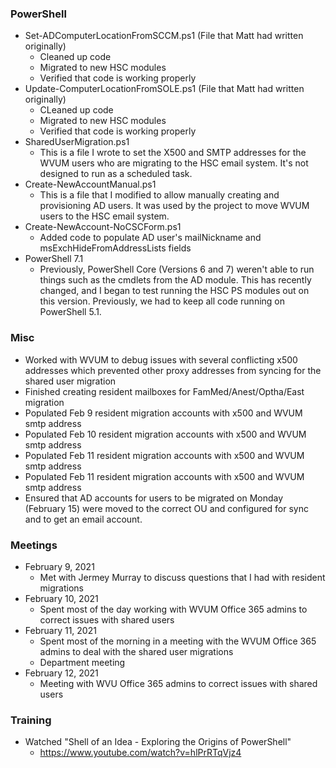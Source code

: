 ### PowerShell
* Set-ADComputerLocationFromSCCM.ps1 (File that Matt had written originally)
  * Cleaned up code
  * Migrated to new HSC modules
  * Verified that code is working properly
* Update-ComputerLocationFromSOLE.ps1 (File that Matt had written originally)
  * CLeaned up code
  * Migrated to new HSC modules
  * Verified that code is working properly
* SharedUserMigration.ps1
  * This is a file I wrote to set the X500 and SMTP addresses for the WVUM users who are migrating to the HSC email system. It's not designed to run as a scheduled task.
* Create-NewAccountManual.ps1
  * This is a file that I modified to allow manually creating and provisioning AD users. It was used by the project to move WVUM users to the HSC email system.
* Create-NewAccount-NoCSCForm.ps1
  * Added code to populate AD user's mailNickname and msExchHideFromAddressLists fields
* PowerShell 7.1
  * Previously, PowerShell Core (Versions 6 and 7) weren't able to run things such as the cmdlets from the AD module. This has recently changed, and I began to test running the HSC PS modules out on this version. Previously, we had to keep all code running on PowerShell 5.1.

### Misc
* Worked with WVUM to debug issues with several conflicting x500 addresses which prevented other proxy addresses from syncing for the shared user migration
* Finished creating resident mailboxes for FamMed/Anest/Optha/East migration
* Populated Feb 9 resident migration accounts with x500 and WVUM smtp address
* Populated Feb 10 resident migration accounts with x500 and WVUM smtp address
* Populated Feb 11 resident migration accounts with x500 and WVUM smtp address
* Populated Feb 11 resident migration accounts with x500 and WVUM smtp address
* Ensured that AD accounts for users to be migrated on Monday (February 15) were moved to the correct OU and configured for sync and to get an email account.

### Meetings
* February 9, 2021
  * Met with Jermey Murray to discuss questions that I had with resident migrations
* February 10, 2021
  * Spent most of the day working with WVUM Office 365 admins to correct issues with shared users
* February 11, 2021
  * Spent most of the morning in a meeting with the WVUM Office 365 admins to deal with the shared user migrations
  * Department meeting
* February 12, 2021
  * Meeting with WVU Office 365 admins to correct issues with shared users

### Training
* Watched "Shell of an Idea - Exploring the Origins of PowerShell"
  * https://www.youtube.com/watch?v=hlPrRTqVjz4
